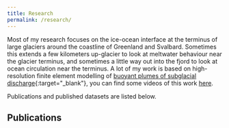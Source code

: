 ```yaml
---
title: Research
permalink: /research/
---
```


Most of my research focuses on the ice-ocean interface at the terminus of large glaciers around the coastline of Greenland and Svalbard. Sometimes this extends a few kilometers up-glacier to look at meltwater behaviour near the glacier terminus, and sometimes a little way out into the fjord to look at ocean circulation near the terminus. A lot of my work is based on high-resolution finite element modelling of [buoyant plumes of subglacial discharge](https://blogs.egu.eu/divisions/cr/2016/10/28/image-of-the-week-plumes-of-water-melting-greenlands-tidewater-glaciers/){:target="_blank"}, you can find some videos of this work [here](https://alistaireverett.github.io/plume_videos/).

Publications and published datasets are listed below.

## Publications

<p><script src="https://bibbase.org/show?bib=https://alistaireverett.github.io/assets/extras/pubs.bib&jsonp=1"></script></p>
